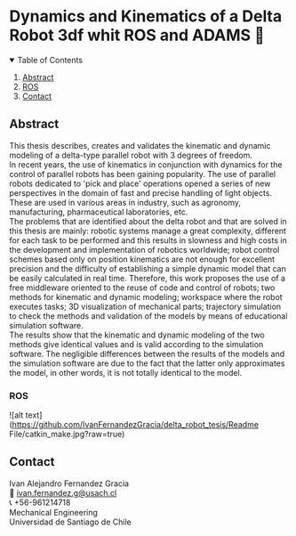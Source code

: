 # Dynamics and Kinematics of a Delta Robot 3df whit ROS and ADAMS :robot:

<!-- TABLE OF CONTENTS -->
<details open="open">
  <summary>Table of Contents</summary>
  <ol>
    <li><a href="#Abstract">Abstract</a></li>
    <li><a href="#ROS">ROS</a></li>
    <li><a href="#Contact">Contact</a></li>
  </ol>
</details>


<!-- Resumen -->
## Abstract
This thesis describes, creates and validates the kinematic and dynamic modeling of a delta-type parallel robot with 3 degrees of freedom.  
In recent years, the use of kinematics in conjunction with dynamics for the control of parallel robots has been gaining popularity. The use of parallel robots dedicated to 'pick and place' operations opened a series of new perspectives in the domain of fast and precise handling of light objects. These are used in various areas in industry, such as agronomy, manufacturing, pharmaceutical laboratories, etc.  
The problems that are identified about the delta robot and that are solved in this thesis are mainly: robotic systems manage a great complexity, different for each task to be performed and this results in slowness and high costs in the development and implementation of robotics worldwide; robot control schemes based only on position kinematics are not enough for excellent precision and the difficulty of establishing a simple dynamic model that can be easily calculated in real time. Therefore, this work proposes the use of a free middleware oriented to the reuse of code and control of robots; two methods for kinematic and dynamic modeling; workspace where the robot executes tasks; 3D visualization of mechanical parts; trajectory simulation to check the methods and validation of the models by means of educational simulation software.  
The results show that the kinematic and dynamic modeling of the two methods give identical values and is valid according to the simulation software. The negligible differences between the results of the models and the simulation software are due to the fact that the latter only approximates the model, in other words, it is not totally identical to the model.


<!-- ROS -->
### ROS
![alt text](https://github.com/IvanFernandezGracia/delta_robot_tesis/Readme File/catkin_make.jpg?raw=true)

<!-- CONTACT -->
## Contact
Ivan Alejandro Fernandez Gracia  
:email: ivan.fernandez.g@usach.cl  
:telephone_receiver: +56-961214718  
Mechanical Engineering  
Universidad de Santiago de Chile


